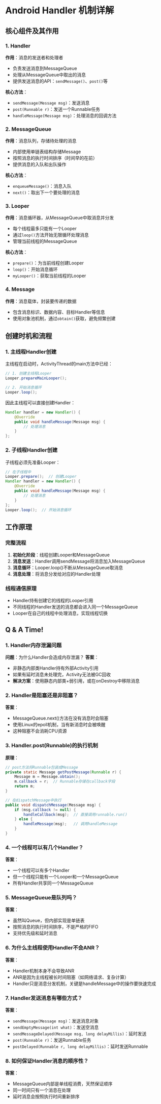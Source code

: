 # Android Handler 机制详解

## 核心组件及其作用

### 1. Handler
**作用**：消息的发送者和处理者
- 负责发送消息到MessageQueue
- 处理从MessageQueue中取出的消息
- 提供发送消息的API：`sendMessage()`、`post()`等

**核心方法**：
- `sendMessage(Message msg)`：发送消息
- `post(Runnable r)`：发送一个Runnable任务
- `handleMessage(Message msg)`：处理消息的回调方法

### 2. MessageQueue
**作用**：消息队列，存储待处理的消息
- 内部使用单链表结构存储Message
- 按照消息的执行时间排序（时间早的在前）
- 提供消息的入队和出队操作

**核心方法**：
- `enqueueMessage()`：消息入队
- `next()`：取出下一个要处理的消息

### 3. Looper
**作用**：消息循环器，从MessageQueue中取消息并分发
- 每个线程最多只能有一个Looper
- 通过`loop()`方法开始无限循环处理消息
- 管理当前线程的MessageQueue

**核心方法**：
- `prepare()`：为当前线程创建Looper
- `loop()`：开始消息循环
- `myLooper()`：获取当前线程的Looper

### 4. Message
**作用**：消息载体，封装要传递的数据
- 包含消息标识、数据内容、目标Handler等信息
- 使用对象池机制，通过`obtain()`获取，避免频繁创建

## 创建时机和流程

### 1. 主线程Handler创建
主线程在启动时，ActivityThread的main方法中已经：
```java
// 1. 创建主线程Looper
Looper.prepareMainLooper();

// 2. 开始消息循环
Looper.loop();
```

因此主线程可以直接创建Handler：
```java
Handler handler = new Handler() {
    @Override
    public void handleMessage(Message msg) {
        // 处理消息
    }
};
```

### 2. 子线程Handler创建
子线程必须先准备Looper：
```java
// 在子线程中
Looper.prepare();  // 创建Looper
Handler handler = new Handler() {
    @Override
    public void handleMessage(Message msg) {
        // 处理消息
    }
};
Looper.loop();  // 开始消息循环
```

## 工作原理

### 完整流程
1. **初始化阶段**：线程创建Looper和MessageQueue
2. **消息发送**：Handler调用sendMessage将消息加入MessageQueue
3. **消息循环**：Looper.loop()不断从MessageQueue取消息
4. **消息处理**：将消息分发给对应的Handler处理

### 线程通信原理
- Handler持有创建它的线程的Looper引用
- 不同线程的Handler发送的消息都会进入同一个MessageQueue
- Looper在自己的线程中处理消息，实现线程切换

## Q & A Time!

### 1. Handler内存泄漏问题
**问题**：为什么Handler会造成内存泄漏？
**答案**：
- 非静态内部类Handler持有外部Activity引用
- 如果有延时消息未处理完，Activity无法被GC回收
- **解决方案**：使用静态内部类+弱引用，或在onDestroy中移除消息

### 2. Handler是阻塞还是非阻塞？
**答案**：
- MessageQueue.next()方法在没有消息时会阻塞
- 使用Linux的epoll机制，当有新消息时会被唤醒
- 这种阻塞不会消耗CPU资源

### 3. Handler.post(Runnable)的执行机制
**原理**：
```java
// post方法将Runnable包装成Message
private static Message getPostMessage(Runnable r) {
    Message m = Message.obtain();
    m.callback = r;  // Runnable存储在callback字段
    return m;
}

// 在dispatchMessage中执行
public void dispatchMessage(Message msg) {
    if (msg.callback != null) {
        handleCallback(msg);  // 直接调用runnable.run()
    } else {
        handleMessage(msg);   // 调用handleMessage
    }
}
```

### 4. 一个线程可以有几个Handler？
**答案**：
- 一个线程可以有多个Handler
- 但一个线程只能有一个Looper和一个MessageQueue
- 所有Handler共享同一个MessageQueue

### 5. MessageQueue是队列吗？
**答案**：
- 虽然叫Queue，但内部实现是单链表
- 按照消息的执行时间排序，不是严格的FIFO
- 支持优先级和延时消息

### 6. 为什么主线程使用Handler不会ANR？
**答案**：
- Handler机制本身不会导致ANR
- ANR是因为主线程被长时间阻塞（如网络请求、复杂计算）
- Handler只是消息分发机制，关键是handleMessage中的操作要快速完成

### 7. Handler发送消息有哪些方式？
**答案**：
- `sendMessage(Message msg)`：发送消息对象
- `sendEmptyMessage(int what)`：发送空消息
- `sendMessageDelayed(Message msg, long delayMillis)`：延时发送
- `post(Runnable r)`：发送Runnable任务
- `postDelayed(Runnable r, long delayMillis)`：延时发送Runnable

### 8. 如何保证Handler消息的顺序性？
**答案**：
- MessageQueue内部是单线程消费，天然保证顺序
- 同一时间只有一个消息在处理
- 延时消息会按照执行时间重新排序
